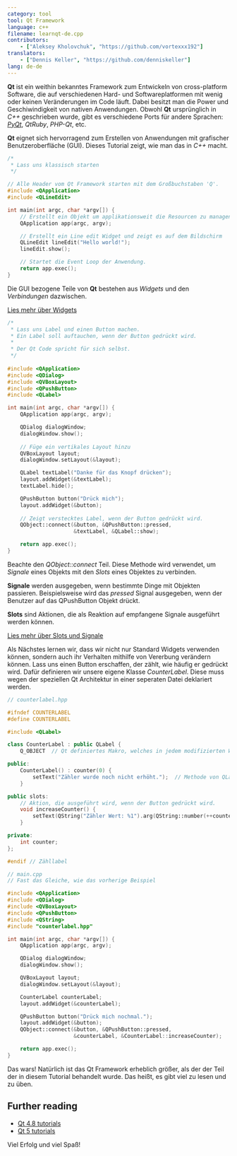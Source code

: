 ```yaml
---
category: tool
tool: Qt Framework
language: c++
filename: learnqt-de.cpp
contributors:
    - ["Aleksey Kholovchuk", "https://github.com/vortexxx192"]
translators:
    - ["Dennis Keller", "https://github.com/denniskeller"]
lang: de-de    
---
```


**Qt** ist ein weithin bekanntes Framework zum Entwickeln von cross-platform Software,
die auf verschiedenen Hard- und Softwareplatformen mit wenig oder keinen Veränderungen im Code läuft.
Dabei besitzt man die Power und Geschiwindigkeit von nativen Anwendungen.
Obwohl **Qt** ursprünglich in *C++* geschrieben wurde,
gibt es verschiedene Ports für andere Sprachen: *[PyQt](https://learnxinyminutes.com/docs/pyqt/)*, *QtRuby*, *PHP-Qt*, etc.

**Qt** eignet sich hervorragend zum Erstellen von Anwendungen mit grafischer Benutzeroberfläche (GUI).
Dieses Tutorial zeigt, wie man das in *C++* macht.

```c++
/*
 * Lass uns klassisch starten
 */

// Alle Header vom Qt Framework starten mit dem Großbuchstaben 'Q'.
#include <QApplication>
#include <QLineEdit>

int main(int argc, char *argv[]) {
    // Erstellt ein Objekt um applikationsweit die Resourcen zu managen.
    QApplication app(argc, argv);

    // Erstellt ein Line edit Widget und zeigt es auf dem Bildschirm
    QLineEdit lineEdit("Hello world!");
    lineEdit.show();

    // Startet die Event Loop der Anwendung.
    return app.exec();
}
```

Die GUI bezogene Teile von **Qt** bestehen aus *Widgets* und den *Verbindungen*
dazwischen.

[Lies mehr über Widgets](http://doc.qt.io/qt-5/qtwidgets-index.html)

```c++
/*
 * Lass uns Label und einen Button machen.
 * Ein Label soll auftauchen, wenn der Button gedrückt wird.
 * 
 * Der Qt Code spricht für sich selbst.
 */
 
#include <QApplication>
#include <QDialog>
#include <QVBoxLayout>
#include <QPushButton>
#include <QLabel>

int main(int argc, char *argv[]) {
    QApplication app(argc, argv);

    QDialog dialogWindow;
    dialogWindow.show();
    
    // Füge ein vertikales Layout hinzu
    QVBoxLayout layout;
    dialogWindow.setLayout(&layout);  

    QLabel textLabel("Danke für das Knopf drücken");
    layout.addWidget(&textLabel);
    textLabel.hide();

    QPushButton button("Drück mich");
    layout.addWidget(&button);
    
    // Zeigt verstecktes Label, wenn der Button gedrückt wird.
    QObject::connect(&button, &QPushButton::pressed,
                     &textLabel, &QLabel::show);

    return app.exec();
}
```

Beachte den *QObject::connect* Teil. Diese Methode wird verwendet,
um *Signale* eines Objekts mit den *Slots* eines Objektes zu verbinden.

**Signale** werden ausgegeben, wenn bestimmte Dinge mit Objekten passieren.
Beispielsweise wird das *pressed* Signal ausgegeben,
wenn der Benutzer auf das QPushButton Objekt drückt.

**Slots** sind Aktionen, die als Reaktion auf empfangene Signale ausgeführt werden können.

[Lies mehr über Slots und Signale](http://doc.qt.io/qt-5/signalsandslots.html)


Als Nächstes lernen wir, dass wir nicht nur Standard Widgets verwenden können,
sondern auch ihr Verhalten mithilfe von Vererbung verändern können.
Lass uns einen Button erschaffen, der zählt, wie häufig er gedrückt wird.
Dafür definieren wir unsere eigene Klasse *CounterLabel*.
Diese muss wegen der speziellen Qt Architektur in einer seperaten Datei deklariert werden.

```c++
// counterlabel.hpp

#ifndef COUNTERLABEL
#define COUNTERLABEL

#include <QLabel>

class CounterLabel : public QLabel {
    Q_OBJECT  // Qt definiertes Makro, welches in jedem modifizierten Widget vorhanden sein muss.

public:
    CounterLabel() : counter(0) {
        setText("Zähler wurde noch nicht erhöht.");  // Methode von QLabel
    }

public slots:
    // Aktion, die ausgeführt wird, wenn der Button gedrückt wird.
    void increaseCounter() {
        setText(QString("Zähler Wert: %1").arg(QString::number(++counter)));
    }

private:
    int counter;
};

#endif // Zähllabel
```

```c++
// main.cpp
// Fast das Gleiche, wie das vorherige Beispiel

#include <QApplication>
#include <QDialog>
#include <QVBoxLayout>
#include <QPushButton>
#include <QString>
#include "counterlabel.hpp"

int main(int argc, char *argv[]) {
    QApplication app(argc, argv);

    QDialog dialogWindow;
    dialogWindow.show();

    QVBoxLayout layout;
    dialogWindow.setLayout(&layout);

    CounterLabel counterLabel;
    layout.addWidget(&counterLabel);

    QPushButton button("Drück mich nochmal.");
    layout.addWidget(&button);
    QObject::connect(&button, &QPushButton::pressed,
                     &counterLabel, &CounterLabel::increaseCounter);

    return app.exec();
}
```

Das wars! Natürlich ist das Qt Framework erheblich größer, als der der Teil der in diesem Tutorial behandelt wurde.
Das heißt, es gibt viel zu lesen und zu üben.

## Further reading

- [Qt 4.8 tutorials](http://doc.qt.io/qt-4.8/tutorials.html)
- [Qt 5 tutorials](http://doc.qt.io/qt-5/qtexamplesandtutorials.html)

Viel Erfolg und viel Spaß!
